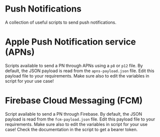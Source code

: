 # Push Notifications

A collection of useful scripts to send push notifications.

# Apple Push Notification service (APNs)

Scripts available to send a PN through APNs using a `p8` or `p12` file.
By default, the JSON payload is read from the `apns-payload.json` file.
Edit this payload file to your requirements.
Make sure also to edit the variables in script for your use case!

# Firebase Cloud Messaging (FCM)

Script available to send a PN through Firebase.
By default, the JSON payload is read from the `fcm-payload.json` file.
Edit this payload file to your requirements.
Make sure also to edit the variables in script for your use case!
Check the documentation in the script to get a bearer token.